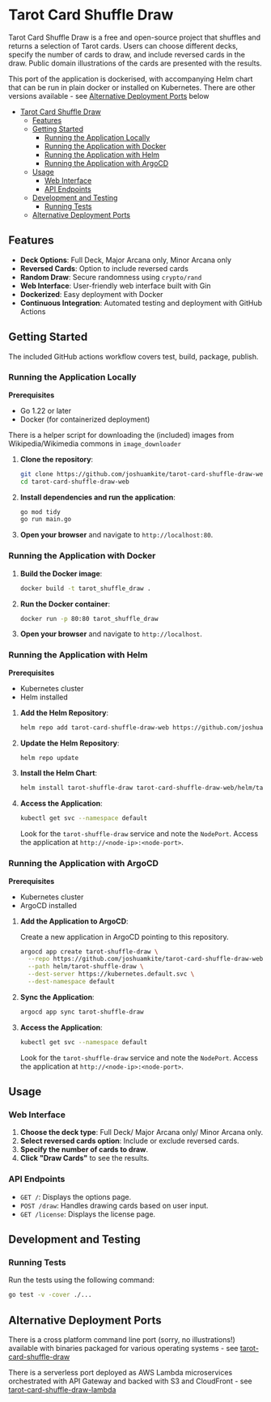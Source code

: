 # Tarot Card Shuffle Draw

Tarot Card Shuffle Draw is a free and open-source project that shuffles and returns a selection of Tarot cards. Users can choose different decks, specify the number of cards to draw, and include reversed cards in the draw. Public domain illustrations of the cards are presented with the results. 

This port of the application is dockerised, with accompanying Helm chart that can be run in plain docker or installed on Kubernetes. There are other versions available - see [Alternative Deployment Ports](#alternative-deployment-ports) below


- [Tarot Card Shuffle Draw](#tarot-card-shuffle-draw)
  - [Features](#features)
  - [Getting Started](#getting-started)
    - [Running the Application Locally](#running-the-application-locally)
    - [Running the Application with Docker](#running-the-application-with-docker)
    - [Running the Application with Helm](#running-the-application-with-helm)
    - [Running the Application with ArgoCD](#running-the-application-with-argocd)
  - [Usage](#usage)
    - [Web Interface](#web-interface)
    - [API Endpoints](#api-endpoints)
  - [Development and Testing](#development-and-testing)
    - [Running Tests](#running-tests)
  - [Alternative Deployment Ports](#alternative-deployment-ports)

## Features

- **Deck Options**: Full Deck, Major Arcana only, Minor Arcana only
- **Reversed Cards**: Option to include reversed cards
- **Random Draw**: Secure randomness using `crypto/rand`
- **Web Interface**: User-friendly web interface built with Gin
- **Dockerized**: Easy deployment with Docker
- **Continuous Integration**: Automated testing and deployment with GitHub Actions

## Getting Started

The included GitHub actions workflow covers test, build, package, publish.

### Running the Application Locally

**Prerequisites**

- Go 1.22 or later
- Docker (for containerized deployment)

There is a helper script for downloading the (included) images from Wikipedia/Wikimedia commons in `image_downloader`

1. **Clone the repository**:

    ```sh
    git clone https://github.com/joshuamkite/tarot-card-shuffle-draw-web.git
    cd tarot-card-shuffle-draw-web
    ```

2. **Install dependencies and run the application**:

    ```sh
    go mod tidy
    go run main.go
    ```

3. **Open your browser** and navigate to `http://localhost:80`.

### Running the Application with Docker

1. **Build the Docker image**:

    ```sh
    docker build -t tarot_shuffle_draw .
    ```

2. **Run the Docker container**:

    ```sh
    docker run -p 80:80 tarot_shuffle_draw
    ```

3. **Open your browser** and navigate to `http://localhost`.

### Running the Application with Helm

**Prerequisites**

- Kubernetes cluster
- Helm installed

1. **Add the Helm Repository**:

    ```sh
    helm repo add tarot-card-shuffle-draw-web https://github.com/joshuamkite/tarot-card-shuffle-draw-web
    ```

2. **Update the Helm Repository**:

    ```sh
    helm repo update
    ```

3. **Install the Helm Chart**:

    ```sh
    helm install tarot-shuffle-draw tarot-card-shuffle-draw-web/helm/tarot-shuffle-draw
    ```

4. **Access the Application**:

    ```sh
    kubectl get svc --namespace default
    ```

    Look for the `tarot-shuffle-draw` service and note the `NodePort`. Access the application at `http://<node-ip>:<node-port>`.

### Running the Application with ArgoCD

**Prerequisites**

- Kubernetes cluster
- ArgoCD installed

1. **Add the Application to ArgoCD**:

    Create a new application in ArgoCD pointing to this repository.

    ```sh
    argocd app create tarot-shuffle-draw \
      --repo https://github.com/joshuamkite/tarot-card-shuffle-draw-web.git \
      --path helm/tarot-shuffle-draw \
      --dest-server https://kubernetes.default.svc \
      --dest-namespace default
    ```

2. **Sync the Application**:

    ```sh
    argocd app sync tarot-shuffle-draw
    ```

3. **Access the Application**:

    ```sh
    kubectl get svc --namespace default
    ```

    Look for the `tarot-shuffle-draw` service and note the `NodePort`. Access the application at `http://<node-ip>:<node-port>`.

## Usage

### Web Interface

1. **Choose the deck type**: Full Deck/ Major Arcana only/ Minor Arcana only.
2. **Select reversed cards option**: Include or exclude reversed cards.
3. **Specify the number of cards to draw**.
4. **Click "Draw Cards"** to see the results.

### API Endpoints

- `GET /`: Displays the options page.
- `POST /draw`: Handles drawing cards based on user input.
- `GET /license`: Displays the license page.

## Development and Testing

### Running Tests

Run the tests using the following command:

```sh
go test -v -cover ./...
```

## Alternative Deployment Ports

There is a cross platform command line port (sorry, no illustrations!) available with binaries packaged for various operating systems - see [tarot-card-shuffle-draw](https://github.com/joshuamkite/tarot-card-shuffle-draw)

There is a serverless port deployed as AWS Lambda microservices orchestrated with API Gateway and backed with S3 and CloudFront - see [tarot-card-shuffle-draw-lambda](https://github.com/joshuamkite/tarot-card-shuffle-draw-lambda)